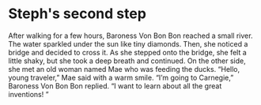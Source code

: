 # Steph's second step

After walking for a few hours, Baroness Von Bon Bon reached a small river. The water sparkled under the sun like tiny diamonds. Then, she noticed a bridge and decided to cross it. As she stepped onto the bridge, she felt a little shaky, but she took a deep breath and continued. On the other side, she met an old woman named Mae who was feeding the ducks.
“Hello, young traveler,” Mae said with a warm smile.
“I’m going to Carnegie,” Baroness Von Bon Bon replied. “I want to learn about all the great inventions! ”
